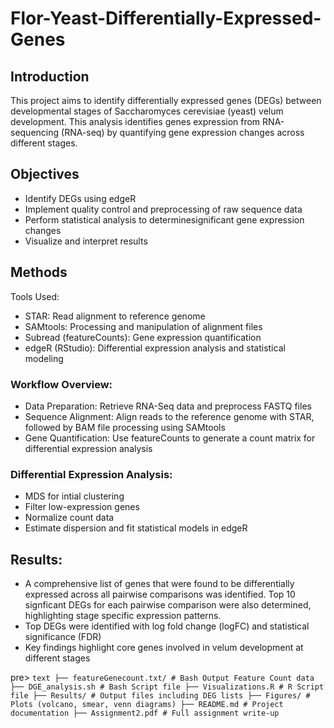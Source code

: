 # Flor-Yeast-Differentially-Expressed-Genes

## Introduction

This project aims to identify differentially expressed genes (DEGs) between  developmental stages of Saccharomyces cerevisiae (yeast) velum development. This analysis identifies genes expression from RNA-sequencing (RNA-seq) by quantifying gene expression changes across different stages. 

## Objectives

- Identify DEGs using edgeR 
- Implement quality control and preprocessing of raw sequence data
- Perform statistical analysis to determinesignificant gene expression changes
- Visualize and interpret results 

## Methods

Tools Used:

- STAR: Read alignment to reference genome 
- SAMtools: Processing and manipulation of alignment files
- Subread (featureCounts): Gene expression quantification 
- edgeR (RStudio): Differential expression analysis and statistical modeling 

### Workflow Overview:

- Data Preparation: Retrieve RNA-Seq data and preprocess FASTQ files
- Sequence Alignment: Align reads to the reference genome with STAR, followed by BAM file processing using SAMtools
- Gene Quantification: Use featureCounts to generate a count matrix for differential expression analysis

### Differential Expression Analysis:
- MDS for intial clustering
- Filter low-expression genes
- Normalize count data
- Estimate dispersion and fit statistical models in edgeR


## Results:

- A comprehensive list of genes that were found to be differentially expressed across all pairwise comparisons was identified. Top 10 signficant DEGs for each pairwise comparison were also determined, highlighting stage specific expression patterns. 
- Top DEGs were identified with log fold change (logFC) and statistical significance (FDR)
- Key findings highlight core genes involved in velum development at different stages

pre> ```text ├── featureGenecount.txt/ # Bash Output Feature Count data ├── DGE_analysis.sh # Bash Script file ├── Visualizations.R # R Script file ├── Results/ # Output files including DEG lists ├── Figures/ # Plots (volcano, smear, venn diagrams) ├── README.md # Project documentation ├── Assignment2.pdf # Full assignment write-up ``` </pre>
